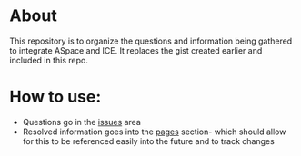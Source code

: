 # About
This repository is to organize the questions and information being gathered to integrate ASpace and ICE. It replaces the gist created earlier and included in this repo.

# How to use:
- Questions go in the [issues](https://github.com/SteelsenS/ASpace_Questions/issues) area
- Resolved information goes into the [pages](https://steelsens.github.io/ASpace_Questions) section- which should allow for this to be referenced easily into the future and to track changes
